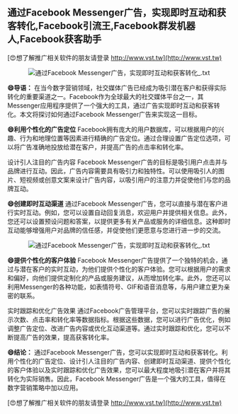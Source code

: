## **通过Facebook Messenger广告，实现即时互动和获客转化,Facebook引流王,Facebook群发机器人,Facebook获客助手**

[😍想了解推广相关软件的朋友请登录 http://www.vst.tw](http://www.vst.tw)

 <center><img src="https://vst.tw/MP4/tuiguang/png/7.png" alt="通过Facebook Messenger广告，实现即时互动和获客转化_.txt"></center>

**😄导语：**
在当今数字营销领域，社交媒体广告已经成为吸引潜在客户和获得实际转化的重要渠道之一。Facebook作为全球最大的社交媒体平台之一，其Messenger应用程序提供了一个强大的工具，通过广告实现即时互动和获客转化。本文将探讨如何通过Facebook Messenger广告来实现这一目标。

**😄利用个性化的广告定位**
Facebook拥有庞大的用户数据库，可以根据用户的兴趣、行为和地理位置等因素进行精确的广告定位。通过合理设置广告定位选项，可以将广告准确地投放给潜在客户，并提高广告的点击率和转化率。

设计引人注目的广告内容
Facebook Messenger广告的目标是吸引用户点击并与品牌进行互动。因此，广告内容需要具有吸引力和独特性。可以使用吸引人的图片、短视频或创意文案来设计广告内容，以吸引用户的注意力并促使他们与您的品牌互动。

**😄创建即时互动渠道**
通过Facebook Messenger广告，您可以直接与潜在客户进行实时互动。例如，您可以设置自动回复消息，欢迎用户并提供相关信息。此外，您还可以设置预设问题和答案，以提供更多有关产品或服务的详细信息。这种即时互动能够增强用户对品牌的信任感，并促使他们更愿意与您进行进一步的交流。

 <center><img src="https://vst.tw/MP4/tuiguang/png/0.png" alt="通过Facebook Messenger广告，实现即时互动和获客转化_.txt"></center>

**😄提供个性化的客户体验**
Facebook Messenger广告提供了一个独特的机会，通过与潜在客户的实时互动，为他们提供个性化的客户体验。您可以根据用户的需求和偏好，向他们提供定制化的产品或服务建议，从而增加转化率。此外，您还可以利用Messenger的各种功能，如表情符号、GIF和语音消息等，与用户建立更为亲密的联系。

实时跟踪和优化广告效果
通过Facebook广告管理平台，您可以实时跟踪广告的展示次数、点击率和转化率等数据指标。根据这些数据，您可以进行广告优化，例如调整广告定位、改进广告内容或优化互动渠道等。通过实时跟踪和优化，您可以不断提高广告的效果，提高获客转化率。

**😄结论：**
通过Facebook Messenger广告，您可以实现即时互动和获客转化。利用个性化的广告定位、设计引人注目的广告内容、创建即时互动渠道、提供个性化的客户体验以及实时跟踪和优化广告效果，您可以最大程度地吸引潜在客户并将其转化为实际销售。因此，Facebook Messenger广告是一个强大的工具，值得在数字营销策略中加以应用。

[😍想了解推广相关软件的朋友请登录 http://www.vst.tw](http://www.vst.tw)



